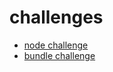 # challenges


* [node challenge](./node-challenge/README.md)
* [bundle challenge](./bundle-challenge/README.md)
